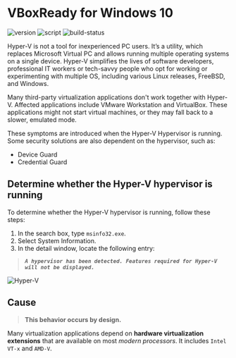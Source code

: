 # VBoxReady for Windows 10

![version](https://img.shields.io/badge/Version-1.0-blue) ![script](https://img.shields.io/badge/script-powershell-blue) ![build-status](https://img.shields.io/badge/build-passing-brightgreen)

Hyper-V is not a tool for inexperienced PC users. It’s a utility, which replaces Microsoft Virtual PC and allows running multiple operating systems on a single device. Hyper-V simplifies the lives of software developers, professional IT workers or tech-savvy people who opt for working or experimenting with multiple OS, including various Linux releases, FreeBSD, and Windows.

Many third-party virtualization applications don't work together with Hyper-V. Affected applications include VMware Workstation and VirtualBox. These applications might not start virtual machines, or they may fall back to a slower, emulated mode.

These symptoms are introduced when the Hyper-V Hypervisor is running. Some security solutions are also dependent on the hypervisor, such as:

- Device Guard
- Credential Guard

## Determine whether the Hyper-V hypervisor is running

To determine whether the Hyper-V hypervisor is running, follow these steps:
1. In the search box, type `msinfo32.exe`.
2. Select System Information.
3. In the detail window, locate the following entry:
> ***`A hypervisor has been detected. Features required for Hyper-V will not be displayed.`***

![Hyper-V](https://docs.microsoft.com/en-us/troubleshoot/windows-client/application-management/media/virtualization-apps-not-work-with-hyper-v/system-information.png)

## Cause

> **This behavior occurs by design.**

Many virtualization applications depend on **hardware virtualization extensions** that are available on most *modern processors*. It includes `Intel VT-x` and `AMD-V`. 


